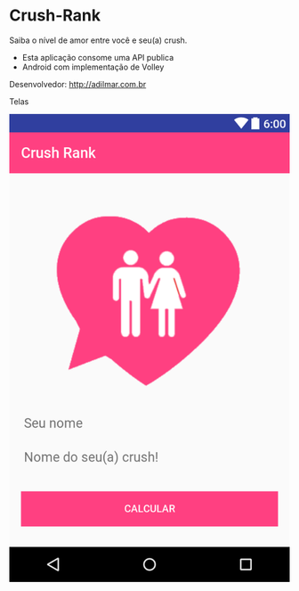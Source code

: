 # Crush-Rank
Saiba o nível de amor entre você e seu(a) crush. 
- Esta aplicação consome uma API publica 
- Android com implementação de Volley 

Desenvolvedor: http://adilmar.com.br


Telas

<img src="https://raw.githubusercontent.com/Adilmar/Crush-Rank/master/capturas/01.png"/>
